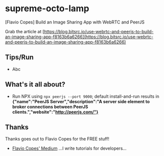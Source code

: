 # supreme-octo-lamp
[Flavio Copes] Build an Image Sharing App with WebRTC and PeerJS

Grab the article at [https://blog.bitsrc.io/use-webrtc-and-peerjs-to-build-an-image-sharing-app-f8163b6a6266](https://blog.bitsrc.io/use-webrtc-and-peerjs-to-build-an-image-sharing-app-f8163b6a6266)

## Tips/Run

* Abc

## What's it all about?

* Run NPX using `npx peerjs --port 9000`; default install-and-run results in **{"name":"PeerJS Server","description":"A server side element to broker connections between PeerJS clients.","website":"http://peerjs.com/"}**

## Thanks

Thanks goes out to Flavio Copes for the FREE stuff!

* [Flavio Copes' Medium](https://blog.bitsrc.io/@flaviocopes) ...I write tutorials for developers...
